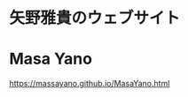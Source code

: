 # 矢野雅貴のウェブサイト
# Masa Yano
<a href="https://massayano.github.io/MasaYano.html">https://massayano.github.io/MasaYano.html</a>
